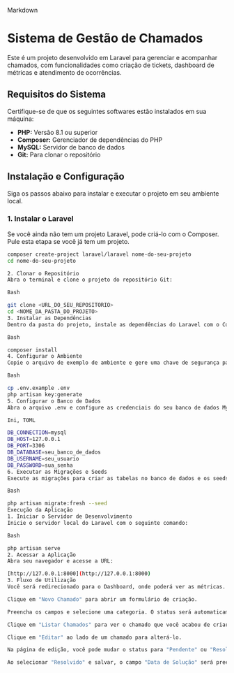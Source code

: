 Markdown

# Sistema de Gestão de Chamados

Este é um projeto desenvolvido em Laravel para gerenciar e acompanhar chamados, com funcionalidades como criação de tickets, dashboard de métricas e atendimento de ocorrências.

## Requisitos do Sistema

Certifique-se de que os seguintes softwares estão instalados em sua máquina:

* **PHP:** Versão 8.1 ou superior
* **Composer:** Gerenciador de dependências do PHP
* **MySQL:** Servidor de banco de dados
* **Git:** Para clonar o repositório

## Instalação e Configuração

Siga os passos abaixo para instalar e executar o projeto em seu ambiente local.

### 1. Instalar o Laravel

Se você ainda não tem um projeto Laravel, pode criá-lo com o Composer. Pule esta etapa se você já tem um projeto.

```bash
composer create-project laravel/laravel nome-do-seu-projeto
cd nome-do-seu-projeto

2. Clonar o Repositório
Abra o terminal e clone o projeto do repositório Git:

Bash

git clone <URL_DO_SEU_REPOSITORIO>
cd <NOME_DA_PASTA_DO_PROJETO>
3. Instalar as Dependências
Dentro da pasta do projeto, instale as dependências do Laravel com o Composer:

Bash

composer install
4. Configurar o Ambiente
Copie o arquivo de exemplo de ambiente e gere uma chave de segurança para a aplicação:

Bash

cp .env.example .env
php artisan key:generate
5. Configurar o Banco de Dados
Abra o arquivo .env e configure as credenciais do seu banco de dados MySQL:

Ini, TOML

DB_CONNECTION=mysql
DB_HOST=127.0.0.1
DB_PORT=3306
DB_DATABASE=seu_banco_de_dados
DB_USERNAME=seu_usuario
DB_PASSWORD=sua_senha
6. Executar as Migrações e Seeds
Execute as migrações para criar as tabelas no banco de dados e os seeds para popular as tabelas iniciais (categorias e situacoes):

Bash

php artisan migrate:fresh --seed
Execução da Aplicação
1. Iniciar o Servidor de Desenvolvimento
Inicie o servidor local do Laravel com o seguinte comando:

Bash

php artisan serve
2. Acessar a Aplicação
Abra seu navegador e acesse a URL:

[http://127.0.0.1:8000](http://127.0.0.1:8000)
3. Fluxo de Utilização
Você será redirecionado para o Dashboard, onde poderá ver as métricas.

Clique em "Novo Chamado" para abrir um formulário de criação.

Preencha os campos e selecione uma categoria. O status será automaticamente definido como "Novo".

Clique em "Listar Chamados" para ver o chamado que você acabou de criar.

Clique em "Editar" ao lado de um chamado para alterá-lo.

Na página de edição, você pode mudar o status para "Pendente" ou "Resolvido".

Ao selecionar "Resolvido" e salvar, o campo "Data de Solução" será preenchido automaticamente no banco de dados.